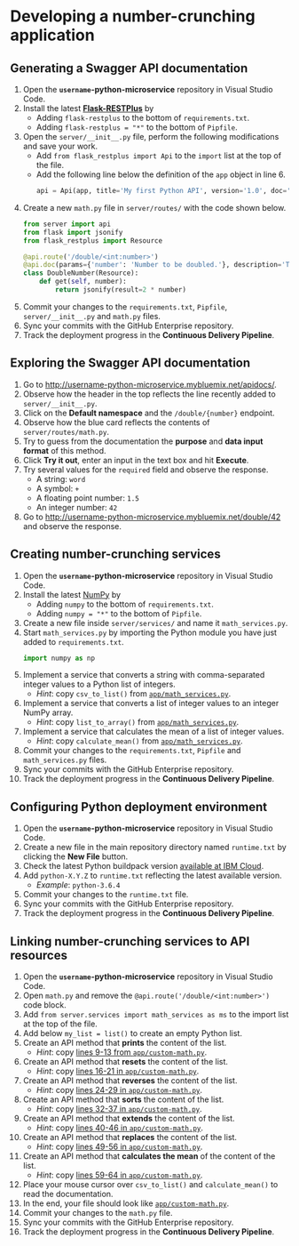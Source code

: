 # Developing a number-crunching application

## Generating a Swagger API documentation

1. Open the **`username`-python-microservice** repository in Visual Studio Code.
1. Install the latest [**Flask-RESTPlus**](https://flask-restplus.readthedocs.io) by
    * Adding `flask-restplus` to the bottom of `requirements.txt`.
    * Adding `flask-restplus = "*"` to the bottom of `Pipfile`.
1. Open the `server/__init__.py` file, perform the following modifications and save your work.
    * Add `from flask_restplus import Api` to the `import` list at the top of the file.
    * Add the following line below the definition of the `app` object in line 6.
        ```Python
        api = Api(app, title='My first Python API', version='1.0', doc='/apidocs/', description='A number-crunching API')
        ```
1. Create a new `math.py` file in `server/routes/` with the code shown below.
    ```Python
    from server import api
    from flask import jsonify
    from flask_restplus import Resource

    @api.route('/double/<int:number>')
    @api.doc(params={'number': 'Number to be doubled.'}, description='This method doubles the input.')
    class DoubleNumber(Resource):
        def get(self, number):
            return jsonify(result=2 * number)
    ```
1. Commit your changes to the `requirements.txt`, `Pipfile`, `server/__init__.py` and `math.py` files.
1. Sync your commits with the GitHub Enterprise repository.
1. Track the deployment progress in the **Continuous Delivery Pipeline**.

## Exploring the Swagger API documentation

1. Go to <http://username-python-microservice.mybluemix.net/apidocs/>.
1. Observe how the header in the top reflects the line recently added to `server/__init__.py`.
1. Click on the **Default namespace** and the `/double/{number}` endpoint.
1. Observe how the blue card reflects the contents of `server/routes/math.py`.
1. Try to guess from the documentation the **purpose** and **data input format** of this method.
1. Click **Try it out**, enter an input in the text box and hit **Execute**.
1. Try several values for the `required` field and observe the response.
    * A string: `word`
    * A symbol: `+`
    * A floating point number: `1.5`
    * An integer number: `42`
1. Go to <http://username-python-microservice.mybluemix.net/double/42> and observe the response.

## Creating number-crunching services

1. Open the **`username`-python-microservice** repository in Visual Studio Code.
1. Install the latest [NumPy](http://www.numpy.org) by
    * Adding `numpy` to the bottom of `requirements.txt`.
    * Adding `numpy = "*"` to the bottom of `Pipfile`.
1. Create a new file inside `server/services/` and name it `math_services.py`.
1. Start `math_services.py` by importing the Python module you have just added to `requirements.txt`.
    ```Python
    import numpy as np
    ```
1. Implement a service that converts a string with comma-separated integer values to a Python list of integers.
    * *Hint*: copy `csv_to_list()` from [`app/math_services.py`](app/math_services.py#L4-L21).
1. Implement a service that converts a list of integer values to an integer NumPy array.
    * *Hint*: copy `list_to_array()` from [`app/math_services.py`](app/math_services.py#L24-L40).
1. Implement a service that calculates the mean of a list of integer values.
    * *Hint*: copy `calculate_mean()` from [`app/math_services.py`](app/math_services.py#L43-L60).
1. Commit your changes to the `requirements.txt`, `Pipfile` and `math_services.py` files.
1. Sync your commits with the GitHub Enterprise repository.
1. Track the deployment progress in the **Continuous Delivery Pipeline**.


## Configuring Python deployment environment

1. Open the **`username`-python-microservice** repository in Visual Studio Code.
1. Create a new file in the main repository directory named `runtime.txt` by clicking the **New File** button.
1. Check the latest Python buildpack version [available at IBM Cloud](https://console.bluemix.net/docs/runtimes/python/index.html).
1. Add `python-X.Y.Z` to `runtime.txt` reflecting the latest available version.
    * *Example*: `python-3.6.4`
1. Commit your changes to the `runtime.txt` file.
1. Sync your commits with the GitHub Enterprise repository.
1. Track the deployment progress in the **Continuous Delivery Pipeline**.

## Linking number-crunching services to API resources

1. Open the **`username`-python-microservice** repository in Visual Studio Code.
1. Open `math.py` and remove the `@api.route('/double/<int:number>')` code block.
1. Add `from server.services import math_services as ms` to the import list at the top of the file.
1. Add below `my_list = list()` to create an empty Python list.
1. Create an API method that **prints** the content of the list.
    * *Hint*: copy [lines 9-13 from `app/custom-math.py`](app/custom-math.py#L9-L13).
1. Create an API method that **resets** the content of the list.
    * *Hint*: copy [lines 16-21 in `app/custom-math.py`](app/custom-math.py#L16-L21).
1. Create an API method that **reverses** the content of the list.
    * *Hint*: copy [lines 24-29 in `app/custom-math.py`](app/custom-math.py#L24-L29).
1. Create an API method that **sorts** the content of the list.
    * *Hint*: copy [lines 32-37 in `app/custom-math.py`](app/custom-math.py#L32-L37).
1. Create an API method that **extends** the content of the list.
    * *Hint*: copy [lines 40-46 in `app/custom-math.py`](app/custom-math.py#L40-46).
1. Create an API method that **replaces** the content of the list.
    * *Hint*: copy [lines 49-56 in `app/custom-math.py`](app/custom-math.py#L49-L56).
1. Create an API method that **calculates the mean** of the content of the list.
    * *Hint*: copy [lines 59-64 in `app/custom-math.py`](app/custom-math.py#L59-L64).
1. Place your mouse cursor over `csv_to_list()` and `calculate_mean()` to read the documentation.
1. In the end, your file should look like [`app/custom-math.py`](app/custom-math.py).
1. Commit your changes to the `math.py` file.
1. Sync your commits with the GitHub Enterprise repository.
1. Track the deployment progress in the **Continuous Delivery Pipeline**.
